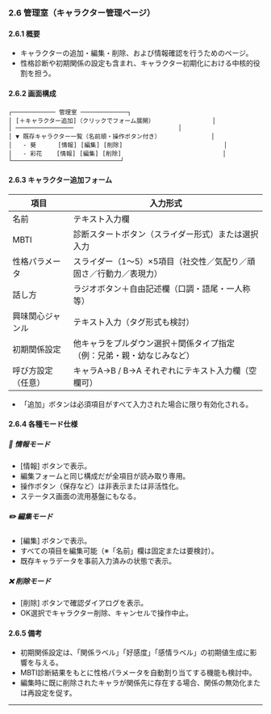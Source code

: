 ### 2.6 管理室（キャラクター管理ページ）

#### 2.6.1 概要

* キャラクターの追加・編集・削除、および情報確認を行うためのページ。
* 性格診断や初期関係の設定も含まれ、キャラクター初期化における中核的役割を担う。

#### 2.6.2 画面構成

```
┌──────────── 管理室 ─────────────┐
│ [＋キャラクター追加]（クリックでフォーム展開）                │
│ ────────────────                             │
│ ▼ 既存キャラクター一覧（名前順・操作ボタン付き）              │
│   - 葵      [情報] [編集] [削除]                            │
│   - 彩花    [情報] [編集] [削除]                            │
└──────────────────────────────┘
```

#### 2.6.3 キャラクター追加フォーム

| 項目       | 入力形式                                |
| -------- | ----------------------------------- |
| 名前       | テキスト入力欄                             |
| MBTI     | 診断スタートボタン（スライダー形式）または選択入力           |
| 性格パラメータ  | スライダー（1〜5）×5項目（社交性／気配り／頑固さ／行動力／表現力） |
| 話し方      | ラジオボタン＋自由記述欄（口調・語尾・一人称等）            |
| 興味関心ジャンル | テキスト入力（タグ形式も検討）                     |
| 初期関係設定   | 他キャラをプルダウン選択＋関係タイプ指定（例：兄弟・親・幼なじみなど） |
| 呼び方設定（任意） | キャラA→B / B→A それぞれにテキスト入力欄（空欄可） |

* 「追加」ボタンは必須項目がすべて入力された場合に限り有効化される。

#### 2.6.4 各種モード仕様

##### 📖 情報モード

* \[情報] ボタンで表示。
* 編集フォームと同じ構成だが全項目が読み取り専用。
* 操作ボタン（保存など）は非表示または非活性化。
* ステータス画面の流用基盤にもなる。

##### ✏️ 編集モード

* \[編集] ボタンで表示。
* すべての項目を編集可能（※「名前」欄は固定または要検討）。
* 既存キャラデータを事前入力済みの状態で表示。

##### ❌ 削除モード

* \[削除] ボタンで確認ダイアログを表示。
* OK選択でキャラクター削除、キャンセルで操作中止。

#### 2.6.5 備考

* 初期関係設定は、「関係ラベル」「好感度」「感情ラベル」の初期値生成に影響を与える。
* MBTI診断結果をもとに性格パラメータを自動割り当てする機能も検討中。
* 編集時に既に削除されたキャラが関係先に存在する場合、関係の無効化または再設定を促す。

---